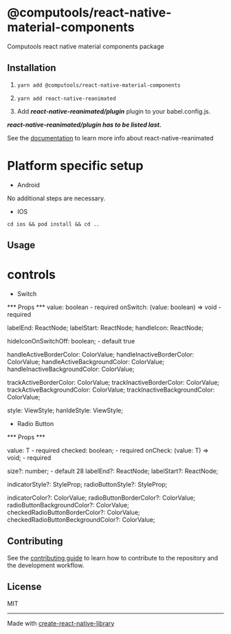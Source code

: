 # @computools/react-native-material-components

Computools react native material components package

## Installation

1. ```yarn add @computools/react-native-material-components```

2. ```yarn add react-native-reanimated```

3. Add ***react-native-reanimated/plugin*** plugin to your babel.config.js.

***react-native-reanimated/plugin has to be listed last.***

See the [documentation](https://docs.swmansion.com/react-native-reanimated/) to learn more info about react-native-reanimated

# Platform specific setup

- Android

No additional steps are necessary.

- IOS

```cd ios && pod install && cd ..```

## Usage

# controls

- Switch

*** Props ***
value: boolean - required
onSwitch: (value: boolean) => void - required

labelEnd: ReactNode;
labelStart: ReactNode;
handleIcon: ReactNode;

hideIconOnSwitchOff: boolean; - default true

handleActiveBorderColor: ColorValue;
handleInactiveBorderColor: ColorValue;
handleActiveBackgroundColor: ColorValue;
handleInactiveBackgroundColor: ColorValue;

trackActiveBorderColor: ColorValue;
trackInactiveBorderColor: ColorValue;
trackActiveBackgroundColor: ColorValue;
trackInactiveBackgroundColor: ColorValue;

style: ViewStyle;
hanldeStyle: ViewStyle;

- Radio Button

*** Props ***

value: T - required
checked: boolean; - required
onCheck: (value: T) => void; - required

size?: number; - default 28
labelEnd?: ReactNode;
labelStart?: ReactNode;

indicatorStyle?: StyleProp<ViewStyle>;
radioButtonStyle?: StyleProp<ViewStyle>;

indicatorColor?: ColorValue;
radioButtonBorderColor?: ColorValue;
radioButtonBackgroundColor?: ColorValue;
checkedRadioButtonBorderColor?: ColorValue;
checkedRadioButtonBeckgroundColor?: ColorValue;


## Contributing

See the [contributing guide](CONTRIBUTING.md) to learn how to contribute to the repository and the development workflow.

## License

MIT

---

Made with [create-react-native-library](https://github.com/callstack/react-native-builder-bob)

